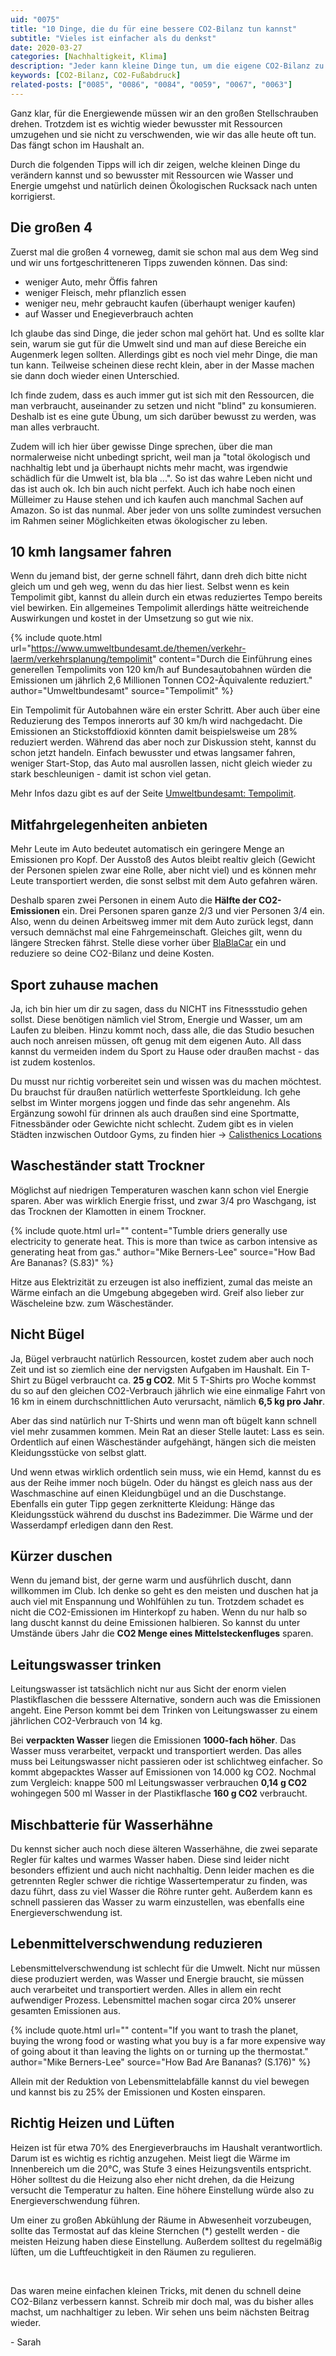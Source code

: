 ```yaml
---
uid: "0075"
title: "10 Dinge, die du für eine bessere CO2-Bilanz tun kannst"
subtitle: "Vieles ist einfacher als du denkst"
date: 2020-03-27
categories: [Nachhaltigkeit, Klima]
description: "Jeder kann kleine Dinge tun, um die eigene CO2-Bilanz zu verbessern. Vieles davon ist sogar recht einfach."
keywords: [CO2-Bilanz, CO2-Fußabdruck]
related-posts: ["0085", "0086", "0084", "0059", "0067", "0063"]
---
```

Ganz klar, für die Energiewende müssen wir an den großen Stellschrauben drehen. Trotzdem ist es wichtig wieder bewusster mit Ressourcen umzugehen und sie nicht zu verschwenden, wie wir das alle heute oft tun. Das fängt schon im Haushalt an.

Durch die folgenden Tipps will ich dir zeigen, welche kleinen Dinge du verändern kannst und so bewusster mit Ressourcen wie Wasser und Energie umgehst und natürlich deinen Ökologischen Rucksack nach unten korrigierst.
<!--more-->

## Die großen 4
Zuerst mal die großen 4 vorneweg, damit sie schon mal aus dem Weg sind und wir uns fortgeschritteneren Tipps zuwenden können. Das sind:
- weniger Auto, mehr Öffis fahren
- weniger Fleisch, mehr pflanzlich essen
- weniger neu, mehr gebraucht kaufen (überhaupt weniger kaufen)
- auf Wasser und Enegieverbrauch achten

Ich glaube das sind Dinge, die jeder schon mal gehört hat. Und es sollte klar sein, warum sie gut für die Umwelt sind und man auf diese Bereiche ein Augenmerk legen sollten. Allerdings gibt es noch viel mehr Dinge, die man tun kann. Teilweise scheinen diese recht klein, aber in der Masse machen sie dann doch wieder einen Unterschied.

Ich finde zudem, dass es auch immer gut ist sich mit den Ressourcen, die man verbraucht, auseinander zu setzen und nicht "blind" zu konsumieren. Deshalb ist es eine gute Übung, um sich darüber bewusst zu werden, was man alles verbraucht.

Zudem will ich hier über gewisse Dinge sprechen, über die man normalerweise nicht unbedingt spricht, weil man ja "total ökologisch und nachhaltig lebt und ja überhaupt nichts mehr macht, was irgendwie schädlich für die Umwelt ist, bla bla ...". So ist das wahre Leben nicht und das ist auch ok. Ich bin auch nicht perfekt. Auch ich habe noch einen Mülleimer zu Hause stehen und ich kaufen auch manchmal Sachen auf Amazon. So ist das nunmal. Aber jeder von uns sollte zumindest versuchen im Rahmen seiner Möglichkeiten etwas ökologischer zu leben.

## 10 kmh langsamer fahren
Wenn du jemand bist, der gerne schnell fährt, dann dreh dich bitte nicht gleich um und geh weg, wenn du das hier liest. Selbst wenn es kein Tempolimit gibt, kannst du allein durch ein etwas reduziertes Tempo bereits viel bewirken. Ein allgemeines Tempolimit allerdings hätte weitreichende Auswirkungen und kostet in der Umsetzung so gut wie nix.

{% include quote.html url="https://www.umweltbundesamt.de/themen/verkehr-laerm/verkehrsplanung/tempolimit" content="Durch die Einführung eines generellen Tempolimits von 120 km/h auf Bundesautobahnen würden die Emissionen um jährlich 2,6 Millionen Tonnen CO2-Äquivalente reduziert." author="Umweltbundesamt" source="Tempolimit" %}

Ein Tempolimit für Autobahnen wäre ein erster Schritt. Aber auch über eine Reduzierung des Tempos innerorts auf 30 km/h wird nachgedacht. Die Emissionen an Stickstoffdioxid könnten damit beispielsweise um 28% reduziert werden. Während das aber noch zur Diskussion steht, kannst du schon jetzt handeln. Einfach bewusster und etwas langsamer fahren, weniger Start-Stop, das Auto mal ausrollen lassen, nicht gleich wieder zu stark beschleunigen - damit ist schon viel getan.

Mehr Infos dazu gibt es auf der Seite [Umweltbundesamt: Tempolimit](https://www.umweltbundesamt.de/themen/verkehr-laerm/verkehrsplanung/tempolimit).

## Mitfahrgelegenheiten anbieten
Mehr Leute im Auto bedeutet automatisch ein geringere Menge an Emissionen pro Kopf. Der Ausstoß des Autos bleibt realtiv gleich (Gewicht der Personen spielen zwar eine Rolle, aber nicht viel) und es können mehr Leute transportiert werden, die sonst selbst mit dem Auto gefahren wären.

Deshalb sparen zwei Personen in einem Auto die **Hälfte der CO2-Emissionen** ein. Drei Personen sparen ganze 2/3 und vier Personen 3/4 ein. Also, wenn du deinen Arbeitsweg immer mit dem Auto zurück legst, dann versuch demnächst mal eine Fahrgemeinschaft. Gleiches gilt, wenn du längere Strecken fährst. Stelle diese vorher über [BlaBlaCar](https://www.blablacar.de/) ein und reduziere so deine CO2-Bilanz und deine Kosten.

## Sport zuhause machen
Ja, ich bin hier um dir zu sagen, dass du NICHT ins Fitnessstudio gehen sollst. Diese benötigen nämlich viel Strom, Energie und Wasser, um am Laufen zu bleiben. Hinzu kommt noch, dass alle, die das Studio besuchen auch noch anreisen müssen, oft genug mit dem eigenen Auto. All dass kannst du vermeiden indem du Sport zu Hause oder draußen machst - das ist zudem kostenlos.

Du musst nur richtig vorbereitet sein und wissen was du machen möchtest. Du brauchst für draußen natürlich wetterfeste Sportkleidung. Ich gehe selbst im Winter morgens joggen und finde das sehr angenehm. Als Ergänzung sowohl für drinnen als auch draußen sind eine Sportmatte, Fitnessbänder oder Gewichte nicht schlecht. Zudem gibt es in vielen Städten inzwischen Outdoor Gyms, zu finden hier -> [Calisthenics Locations](http://calisthenics-workout.de/calisthenics-deutschland-locations/)

## Wascheständer statt Trockner
Möglichst auf niedrigen Temperaturen waschen kann schon viel Energie sparen. Aber was wirklich Energie frisst, und zwar 3/4 pro Waschgang, ist das Trocknen der Klamotten in einem Trockner.

{% include quote.html url="" content="Tumble driers generally use electricity to generate heat. This is more than twice as carbon intensive as generating heat from gas." author="Mike Berners-Lee" source="How Bad Are Bananas? (S.83)" %}

Hitze aus Elektrizität zu erzeugen ist also ineffizient, zumal das meiste an Wärme einfach an die Umgebung abgegeben wird. Greif also lieber zur Wäscheleine bzw. zum Wäscheständer.

## Nicht Bügel
Ja, Bügel verbraucht natürlich Ressourcen, kostet zudem aber auch noch Zeit und ist so ziemlich eine der nervigsten Aufgaben im Haushalt. Ein T-Shirt zu Bügel verbraucht ca. **25 g CO2**. Mit 5 T-Shirts pro Woche kommst du so auf den gleichen CO2-Verbrauch jährlich wie eine einmalige Fahrt von 16 km in einem durchschnittlichen Auto verursacht, nämlich **6,5 kg pro Jahr**.

Aber das sind natürlich nur T-Shirts und wenn man oft bügelt kann schnell viel mehr zusammen kommen. Mein Rat an dieser Stelle lautet: Lass es sein. Ordentlich auf einen Wäscheständer aufgehängt, hängen sich die meisten Kleidungsstücke von selbst glatt.

Und wenn etwas wirklich ordentlich sein muss, wie ein Hemd, kannst du es aus der Reihe immer noch bügeln. Oder du hängst es gleich nass aus der Waschmaschine auf einen Kleidungbügel und an die Duschstange. Ebenfalls ein guter Tipp gegen zerknitterte Kleidung: Hänge das Kleidungsstück während du duschst ins Badezimmer. Die Wärme und der Wasserdampf erledigen dann den Rest.

## Kürzer duschen
Wenn du jemand bist, der gerne warm und ausführlich duscht, dann willkommen im Club. Ich denke so geht es den meisten und duschen hat ja auch viel mit Enspannung und Wohlfühlen zu tun. Trotzdem schadet es nicht die CO2-Emissionen im Hinterkopf zu haben. Wenn du nur halb so lang duscht kannst du deine Emissionen halbieren. So kannst du unter Umstände übers Jahr die **CO2 Menge eines Mittelsteckenfluges** sparen.

## Leitungswasser trinken
Leitungswasser ist tatsächlich nicht nur aus Sicht der enorm vielen Plastikflaschen die besssere Alternative, sondern auch was die Emissionen angeht. Eine Person kommt bei dem Trinken von Leitungswasser zu einem jährlichen CO2-Verbrauch von 14 kg.

Bei **verpackten Wasser** liegen die Emissionen **1000-fach höher**. Das Wasser muss verarbeitet, verpackt und transportiert werden. Das alles muss bei Leitungswasser nicht passieren oder ist schlichtweg einfacher. So kommt abgepacktes Wasser auf Emissionen von 14.000 kg CO2. Nochmal zum Vergleich: knappe 500 ml Leitungswasser verbrauchen **0,14 g CO2** wohingegen 500 ml Wasser in der Plastikflasche **160 g CO2** verbraucht.

## Mischbatterie für Wasserhähne
Du kennst sicher auch noch diese älteren Wasserhähne, die zwei separate Regler für kaltes und warmes Wasser haben. Diese sind leider nicht besonders effizient und auch nicht nachhaltig. Denn leider machen es die getrennten Regler schwer die richtige Wassertemperatur zu finden, was dazu führt, dass zu viel Wasser die Röhre runter geht. Außerdem kann es schnell passieren das Wasser zu warm einzustellen, was ebenfalls eine Energieverschwendung ist.

## Lebenmittel&shy;verschwendung reduzieren
Lebensmittelverschwendung ist schlecht für die Umwelt. Nicht nur müssen diese produziert werden, was Wasser und Energie braucht, sie müssen auch verarbeitet und transportiert werden. Alles in allem ein recht aufwendiger Prozess. Lebensmittel machen sogar circa 20% unserer gesamten Emissionen aus.

{% include quote.html url="" content="If you want to trash the planet, buying the wrong food or wasting what you buy is a far more expensive way of going about it than leaving the lights on or turning up the thermostat." author="Mike Berners-Lee" source="How Bad Are Bananas? (S.176)" %}

Allein mit der Reduktion von Lebensmittelabfälle kannst du viel bewegen und kannst bis zu 25% der Emissionen und Kosten einsparen.

## Richtig Heizen und Lüften
Heizen ist für etwa 70% des Energieverbrauchs im Haushalt verantwortlich. Darum ist es wichtig es richtig anzugehen. Meist liegt die Wärme im Innenbereich um die 20°C, was Stufe 3 eines Heizungsventils entspricht. Höher solltest du die Heizung also eher nicht drehen, da die Heizung versucht die Temperatur zu halten. Eine höhere Einstellung würde also zu Energieverschwendung führen.

Um einer zu großen Abkühlung der Räume in Abwesenheit vorzubeugen, sollte das Termostat auf das kleine Sternchen (\*) gestellt werden - die meisten Heizung haben diese Einstellung. Außerdem solltest du regelmäßig lüften, um die Luftfeuchtigkeit in den Räumen zu regulieren.

&nbsp;

Das waren meine einfachen kleinen Tricks, mit denen du schnell deine CO2-Bilanz verbessern kannst. Schreib mir doch mal, was du bisher alles machst, um nachhaltiger zu leben. Wir sehen uns beim nächsten Beitrag wieder.

\- Sarah
